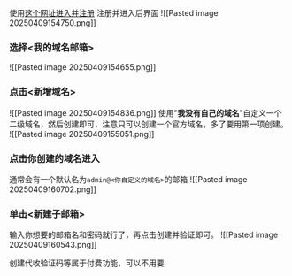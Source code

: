 使用[这个网址进入并注册](https://mail-admin.getmx.com/#/dashboard)
注册并进入后界面
![[Pasted image 20250409154750.png]]
### 选择<我的域名邮箱>
![[Pasted image 20250409154655.png]]
### 点击<新增域名>
![[Pasted image 20250409154836.png]]
使用"**我没有自己的域名**"自定义一个二级域名，然后创建即可，注意只可以创建一个官方域名，多了要用第一项创建。
![[Pasted image 20250409155051.png]]
### 点击你创建的域名进入
通常会有一个默认名为`admin@<你自定义的域名>`的邮箱
![[Pasted image 20250409160702.png]]
### 单击<新建子邮箱>
输入你想要的邮箱名和密码就行了，再点击创建并验证即可。
![[Pasted image 20250409160543.png]]


创建代收验证码等属于付费功能，可以不用要
